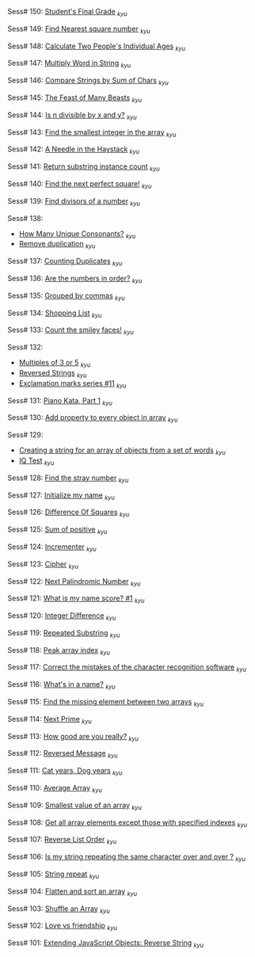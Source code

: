 Sess# 150: [Student's Final Grade](https://www.codewars.com/kata/5ad0d8356165e63c140014d4) <sub>_kyu_</sub>

Sess# 149: [Find Nearest square number](https://www.codewars.com/kata/5a805d8cafa10f8b930005ba) <sub>_kyu_</sub>

Sess# 148: [Calculate Two People's Individual Ages](https://www.codewars.com/kata/58e0bd6a79716b7fcf0013b1) <sub>_kyu_</sub>

Sess# 147: [Multiply Word in String](https://www.codewars.com/kata/5ace2d9f307eb29430000092) <sub>_kyu_</sub>

Sess# 146: [Compare Strings by Sum of Chars](https://www.codewars.com/kata/576bb3c4b1abc497ec000065) <sub>_kyu_</sub>

Sess# 145: [The Feast of Many Beasts](https://www.codewars.com/kata/the-feast-of-many-beasts) <sub>_kyu_</sub>

Sess# 144: [Is n divisible by x and y?](https://www.codewars.com/kata/5545f109004975ea66000086) <sub>_kyu_</sub>

Sess# 143: [Find the smallest integer in the array](https://www.codewars.com/kata/55a2d7ebe362935a210000b2) <sub>_kyu_</sub>

Sess# 142: [A Needle in the Haystack](https://www.codewars.com/kata/56676e8fabd2d1ff3000000c) <sub>_kyu_</sub>

Sess# 141: [Return substring instance count](https://www.codewars.com/kata/5168b125faced29f66000005) <sub>_kyu_</sub>

Sess# 140: [Find the next perfect square!](https://www.codewars.com/kata/56269eb78ad2e4ced1000013) <sub>_kyu_</sub>

Sess# 139: [Find divisors of a number](https://www.codewars.com/kata/542c0f198e077084c0000c2e) <sub>_kyu_</sub>

Sess# 138:

- [How Many Unique Consonants?](https://www.codewars.com/kata/5a19226646d843de9000007d) <sub>_kyu_</sub>
- [Remove duplication](https://www.codewars.com/kata/5904d222e1bfd3354e000026) <sub>_kyu_</sub>

Sess# 137: [Counting Duplicates](https://www.codewars.com/kata/54bf1c2cd5b56cc47f0007a1) <sub>_kyu_</sub>

Sess# 136: [Are the numbers in order?](https://www.codewars.com/kata/56b7f2f3f18876033f000307) <sub>_kyu_</sub>

Sess# 135: [Grouped by commas](https://www.codewars.com/kata/5274e122fc75c0943d000148) <sub>_kyu_</sub>

Sess# 134: [Shopping List](https://www.codewars.com/kata/596266482f9add20f70001fc) <sub>_kyu_</sub>

Sess# 133: [Count the smiley faces!](https://www.codewars.com/kata/583203e6eb35d7980400002a) <sub>_kyu_</sub>

Sess# 132:

- [Multiples of 3 or 5](https://www.codewars.com/kata/514b92a657cdc65150000006) <sub>_kyu_</sub>
- [Reversed Strings](https://www.codewars.com/kata/5168bb5dfe9a00b126000018) <sub>_kyu_</sub>
- [Exclamation marks series #11](https://www.codewars.com/kata/57fb09ef2b5314a8a90001ed) <sub>_kyu_</sub>

Sess# 131: [Piano Kata, Part 1](https://www.codewars.com/kata/589273272fab865136000108) <sub>_kyu_</sub>

Sess# 130: [Add property to every object in array](https://www.codewars.com/kata/54e8c3e89e2ae6f4900005a1) <sub>_kyu_</sub>

Sess# 129:

- [Creating a string for an array of objects from a set of words](https://www.codewars.com/kata/5877786688976801ad000100) <sub>_kyu_</sub>
- [IQ Test](https://www.codewars.com/kata/552c028c030765286c00007d) <sub>_kyu_</sub>

Sess# 128: [Find the stray number](https://www.codewars.com/kata/57f609022f4d534f05000024) <sub>_kyu_</sub>

Sess# 127: [Initialize my name](https://www.codewars.com/kata/5768a693a3205e1cc100071f) <sub>_kyu_</sub>

Sess# 126: [Difference Of Squares](https://www.codewars.com/kata/558f9f51e85b46e9fa000025) <sub>_kyu_</sub>

Sess# 125: [Sum of positive](https://www.codewars.com/kata/5715eaedb436cf5606000381) <sub>_kyu_</sub>

Sess# 124: [Incrementer](https://www.codewars.com/kata/590e03aef55cab099a0002e8) <sub>_kyu_</sub>

Sess# 123: [Cipher](https://www.codewars.com/kata/5a19701d80171fd71d000029) <sub>_kyu_</sub>

Sess# 122: [Next Palindromic Number](https://www.codewars.com/kata/56a6ce697c05fb4667000029) <sub>_kyu_</sub>

Sess# 121: [What is my name score? #1](https://www.codewars.com/kata/576a29ab726f4bba4b000bb1) <sub>_kyu_</sub>

Sess# 120: [Integer Difference](https://www.codewars.com/kata/57741d8f10a0a66915000001) <sub>_kyu_</sub>

Sess# 119: [Repeated Substring](https://www.codewars.com/kata/5491689aff74b9b292000334) <sub>_kyu_</sub>

Sess# 118: [Peak array index](https://www.codewars.com/kata/5a61a846cadebf9738000076) <sub>_kyu_</sub>

Sess# 117: [Correct the mistakes of the character recognition software](https://www.codewars.com/kata/577bd026df78c19bca0002c0) <sub>_kyu_</sub>

Sess# 116: [What's in a name?](https://www.codewars.com/kata/59daf400beec9780a9000045) <sub>_kyu_</sub>

Sess# 115: [Find the missing element between two arrays](https://www.codewars.com/kata/5a5915b8d39ec5aa18000030) <sub>_kyu_</sub>

Sess# 114: [Next Prime](https://www.codewars.com/kata/58e230e5e24dde0996000070) <sub>_kyu_</sub>

Sess# 113: [How good are you really?](https://www.codewars.com/kata/5601409514fc93442500010b) <sub>_kyu_</sub>

Sess# 112: [Reversed Message](https://www.codewars.com/kata/5a0efbb7c374cb69970000cf) <sub>_kyu_</sub>

Sess# 111: [Cat years, Dog years](https://www.codewars.com/kata/5a6663e9fd56cb5ab800008b) <sub>_kyu_</sub>

Sess# 110: [Average Array](https://www.codewars.com/kata/596f6385e7cd727fff0000d6) <sub>_kyu_</sub>

Sess# 109: [Smallest value of an array](https://www.codewars.com/kata/544a54fd18b8e06d240005c0) <sub>_kyu_</sub>

Sess# 108: [Get all array elements except those with specified indexes](https://www.codewars.com/kata/58694d1c2e8d9c6d9b000296) <sub>_kyu_</sub>

Sess# 107: [Reverse List Order](https://www.codewars.com/kata/53da6d8d112bd1a0dc00008b) <sub>_kyu_</sub>

Sess# 106: [Is my string repeating the same character over and over ?](https://www.codewars.com/kata/584fa5ae25dd087e6b000070) <sub>_kyu_</sub>

Sess# 105: [String repeat](https://www.codewars.com/kata/57a0e5c372292dd76d000d7e) <sub>_kyu_</sub>

Sess# 104: [Flatten and sort an array](https://www.codewars.com/kata/57ee99a16c8df7b02d00045f) <sub>_kyu_</sub>

Sess# 103: [Shuffle an Array](https://www.codewars.com/kata/566b51166f88d7560c00001a) <sub>_kyu_</sub>

Sess# 102: [Love vs friendship](https://www.codewars.com/kata/59706036f6e5d1e22d000016) <sub>_kyu_</sub>

Sess# 101: [Extending JavaScript Objects: Reverse String](https://www.codewars.com/kata/581270cb4927602fc800005a) <sub>_kyu_</sub>
